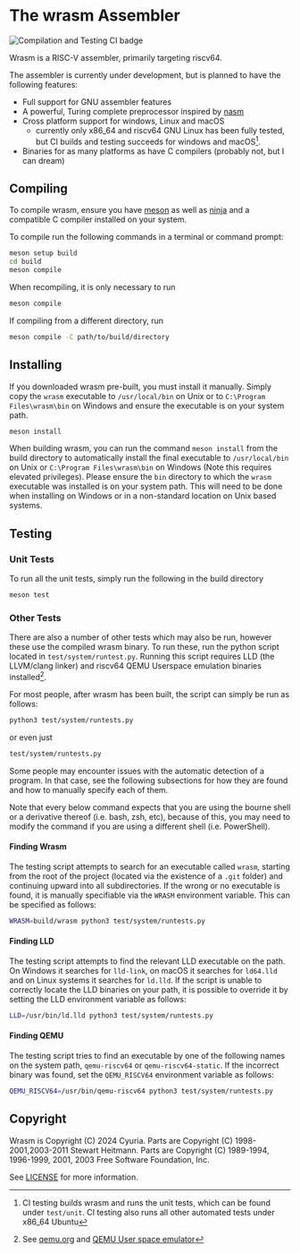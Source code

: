 # The wrasm Assembler

![Compilation and Testing CI badge](https://github.com/cyuria/wrasm/actions/workflows/compilation.yml/badge.svg)

Wrasm is a RISC-V assembler, primarily targeting riscv64.

The assembler is currently under development, but is planned to have the
following features:
*   Full support for GNU assembler features
*   A powerful, Turing complete preprocessor inspired by [nasm](https://nasm.us/)
*   Cross platform support for windows, Linux and macOS
    *   currently only x86_64 and riscv64 GNU Linux has been fully tested, but
        CI builds and testing succeeds for windows and macOS[^1].
*   Binaries for as many platforms as have C compilers (probably not, but I can
    dream)

## Compiling

To compile wrasm, ensure you have [meson](https://mesonbuild.com) as well as
[ninja](https://ninja-build.org) and a compatible C compiler installed on your
system.

To compile run the following commands in a terminal or command prompt:
```sh
meson setup build
cd build
meson compile
```

When recompiling, it is only necessary to run
```sh
meson compile
```

If compiling from a different directory, run
```sh
meson compile -C path/to/build/directory
```

## Installing

If you downloaded wrasm pre-built, you must install it manually. Simply copy
the `wrasm` executable to `/usr/local/bin` on Unix or to
`C:\Program Files\wrasm\bin` on Windows and ensure the executable is on your
system path.

```sh
meson install
```

When building wrasm, you can run the command `meson install` from the build
directory to automatically install the final executable to `/usr/local/bin` on
Unix or `C:\Program Files\wrasm\bin` on Windows (Note this requires elevated
privileges). Please ensure the `bin` directory to which the `wrasm` executable
was installed is on your system path. This will need to be done when installing
on Windows or in a non-standard location on Unix based systems.

## Testing

### Unit Tests

To run all the unit tests, simply run the following in the build directory
```sh
meson test
```

### Other Tests

There are also a number of other tests which may also be run, however these use
the compiled wrasm binary. To run these, run the python script located in
`test/system/runtest.py`. Running this script requires LLD (the LLVM/clang
linker) and riscv64 QEMU Userspace emulation binaries installed[^2].

For most people, after wrasm has been built, the script can simply be run as
follows:
```sh
python3 test/system/runtests.py
```
or even just
```sh
test/system/runtests.py
```

Some people may encounter issues with the automatic detection of a program. In
that case, see the following subsections for how they are found and how to
manually specify each of them.

Note that every below command expects that you are using the bourne shell or a
derivative thereof (i.e. bash, zsh, etc), because of this, you may need to
modify the command if you are using a different shell (i.e. PowerShell).

#### Finding Wrasm

The testing script attempts to search for an executable called `wrasm`,
starting from the root of the project (located via the existence of a `.git`
folder) and continuing upward into all subdirectories. If the wrong or no
executable is found, it is manually specifiable via the `WRASM` environment
variable. This can be specified as follows:
```sh
WRASM=build/wrasm python3 test/system/runtests.py
```

#### Finding LLD

The testing script attempts to find the relevant LLD executable on the path.
On Windows it searches for `lld-link`, on macOS it searches for `ld64.lld` and
on Linux systems it searches for `ld.lld`. If the script is unable to correctly
locate the LLD binaries on your path, it is possible to override it by setting
the LLD environment variable as follows:
```sh
LLD=/usr/bin/ld.lld python3 test/system/runtests.py
```

#### Finding QEMU

The testing script tries to find an executable by one of the following names on
the system path, `qemu-riscv64` or `qemu-riscv64-static`. If the incorrect
binary was found, set the `QEMU_RISCV64` environment variable as follows:
```sh
QEMU_RISCV64=/usr/bin/qemu-riscv64 python3 test/system/runtests.py
```

## Copyright

Wrasm is Copyright (C) 2024 Cyuria. Parts are Copyright (C) 1998-2001,2003-2011
Stewart Heitmann. Parts are Copyright (C) 1989-1994, 1996-1999, 2001, 2003 Free
Software Foundation, Inc.

See [LICENSE](LICENSE) for more information.

[^1]: CI testing builds wrasm and runs the unit tests, which can be found under
    `test/unit`. CI testing also runs all other automated tests under x86_64
    Ubuntu
[^2]: See [qemu.org](https://www.qemu.org) and
    [QEMU User space emulator](https://www.qemu.org/docs/master/user/main.html)
